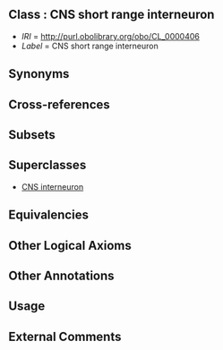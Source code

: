 
## Class : CNS short range interneuron

 * *IRI* = http://purl.obolibrary.org/obo/CL_0000406
 * *Label* = CNS short range interneuron

## Synonyms


## Cross-references


## Subsets


## Superclasses

 * [CNS interneuron](../../CL/02/CL_0000402.md)

## Equivalencies


## Other Logical Axioms


## Other Annotations


## Usage


## External Comments

